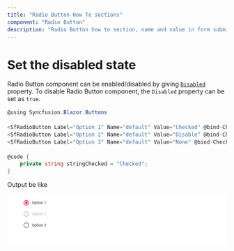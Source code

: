 ```yaml
---
title: "Radio Button How To sections"
component: "Radio Button"
description: "Radio Button how to section, name and value in form submit, customize Radio Button appearance."
---
```


# Set the disabled state

Radio Button component can be enabled/disabled by giving [`Disabled`](https://help.syncfusion.com/cr/blazor/Syncfusion.Blazor~Syncfusion.Blazor.Buttons.SfRadioButton~Disabled.html) property. To disable Radio Button component,
the `Disabled` property can be set as `true`.

```csharp
@using Syncfusion.Blazor.Buttons

<SfRadioButton Label="Option 1" Name="default" Value="Checked" @bind-Checked="stringChecked"></SfRadioButton><br />
<SfRadioButton Label="Option 2" Name="default" Value="Disable" @bind-Checked="stringChecked"></SfRadioButton><br />
<SfRadioButton Label="Option 3" Name="default" Value="None" @bind-Checked="stringChecked" Disabled="true"  ></SfRadioButton>

@code {
    private string stringChecked = "Checked";
}

```

Output be like

![Radio Button Sample](./../images/rb-disabled.png)